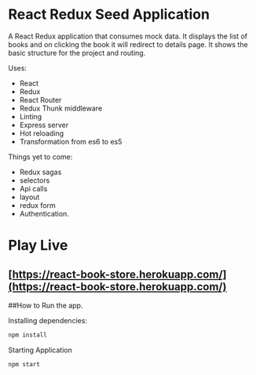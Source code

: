 # React Redux Seed Application

A React Redux application that consumes mock data. It displays the list of books and on clicking the book it will redirect to details page. It shows the basic structure for the project and routing.

Uses:
* React
* Redux
* React Router
* Redux Thunk middleware
* Linting
* Express server
* Hot reloading
* Transformation from es6 to es5


Things yet to come:
* Redux sagas
* selectors
* Api calls
* layout
* redux form
* Authentication.

# Play Live
## [https://react-book-store.herokuapp.com/](https://react-book-store.herokuapp.com/)


##How to Run the app.

Installing dependencies:

```bash
npm install
```

Starting Application
```bash
npm start
```
